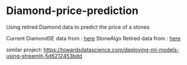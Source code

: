 # Diamond-price-prediction
Using retired Diamond data to predict the price of a stones

Current DiamondSE data from : [here](https://www.diamondse.info/diamond-prices.asp?shape=Round)
StoneAlgo Retired data from : [here](https://medium.com/@devinmjones/the-spreadsheet-that-saved-me-5-000-on-a-diamond-engagement-ring-94c39bfa901f)

similar project: https://towardsdatascience.com/deploying-ml-models-using-streamlit-5d6212453bdd